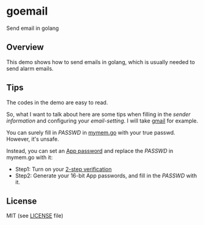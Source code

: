 # goemail
Send email in golang

## Overview
This demo shows how to send emails in golang, which is usually needed to send alarm emails.

## Tips
The codes in the demo are easy to read.

So, what I want to talk about here are some tips when filling in the *sender information* and configuring your *email-setting*.
I will take [gmail](https://mail.google.com/mail) for example.

You can surely fill in *PASSWD* in [mymem.go](https://github.com/seafooler/goemail/blob/master/libofm/mymem.go) with your true passwd. However, it's unsafe.

Instead, you can set an [App password](https://support.google.com/accounts/answer/185833) and replace the *PASSWD* in mymem.go with it:

* Step1: Turn on your [2-step verification](https://support.google.com/accounts/answer/185839)
* Step2: Generate your 16-bit App passwords, and fill in the *PASSWD* with it.

## License 
MIT (see [LICENSE](https://github.com/orcaman/concurrent-map/blob/master/LICENSE) file)